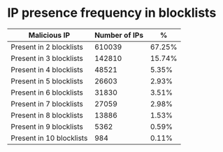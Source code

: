 # IP presence frequency in blocklists
| Malicious IP | Number of IPs | % |
|----|----|----|
| Present in 2 blocklists | 610039 | 67.25% |
| Present in 3 blocklists | 142810 | 15.74% |
| Present in 4 blocklists | 48521 | 5.35% |
| Present in 5 blocklists | 26603 | 2.93% |
| Present in 6 blocklists | 31830 | 3.51% |
| Present in 7 blocklists | 27059 | 2.98% |
| Present in 8 blocklists | 13886 | 1.53% |
| Present in 9 blocklists | 5362 | 0.59% |
| Present in 10 blocklists | 984 | 0.11% |
